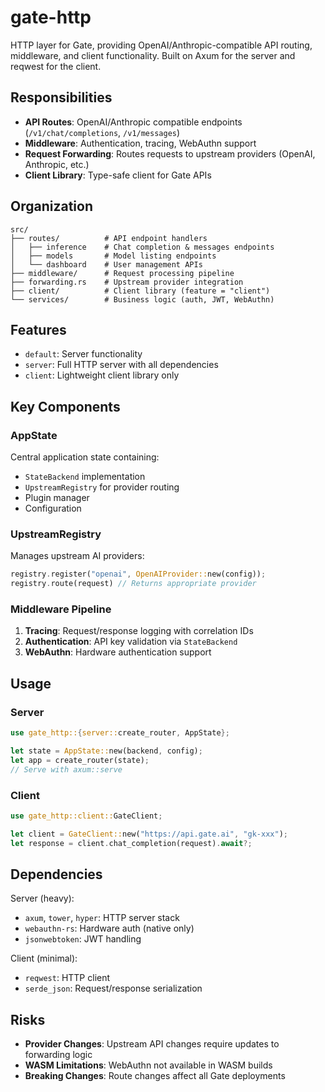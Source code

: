 # gate-http

HTTP layer for Gate, providing OpenAI/Anthropic-compatible API routing, middleware, and client functionality. Built on Axum for the server and reqwest for the client.

## Responsibilities

- **API Routes**: OpenAI/Anthropic compatible endpoints (`/v1/chat/completions`, `/v1/messages`)
- **Middleware**: Authentication, tracing, WebAuthn support
- **Request Forwarding**: Routes requests to upstream providers (OpenAI, Anthropic, etc.)
- **Client Library**: Type-safe client for Gate APIs

## Organization

```
src/
├── routes/          # API endpoint handlers
│   ├── inference    # Chat completion & messages endpoints
│   ├── models       # Model listing endpoints
│   └── dashboard    # User management APIs
├── middleware/      # Request processing pipeline
├── forwarding.rs    # Upstream provider integration
├── client/          # Client library (feature = "client")
└── services/        # Business logic (auth, JWT, WebAuthn)
```

## Features

- `default`: Server functionality
- `server`: Full HTTP server with all dependencies
- `client`: Lightweight client library only

## Key Components

### AppState
Central application state containing:
- `StateBackend` implementation
- `UpstreamRegistry` for provider routing
- Plugin manager
- Configuration

### UpstreamRegistry
Manages upstream AI providers:
```rust
registry.register("openai", OpenAIProvider::new(config));
registry.route(request) // Returns appropriate provider
```

### Middleware Pipeline
1. **Tracing**: Request/response logging with correlation IDs
2. **Authentication**: API key validation via `StateBackend`
3. **WebAuthn**: Hardware authentication support

## Usage

### Server
```rust
use gate_http::{server::create_router, AppState};

let state = AppState::new(backend, config);
let app = create_router(state);
// Serve with axum::serve
```

### Client
```rust
use gate_http::client::GateClient;

let client = GateClient::new("https://api.gate.ai", "gk-xxx");
let response = client.chat_completion(request).await?;
```

## Dependencies

Server (heavy):
- `axum`, `tower`, `hyper`: HTTP server stack
- `webauthn-rs`: Hardware auth (native only)
- `jsonwebtoken`: JWT handling

Client (minimal):
- `reqwest`: HTTP client
- `serde_json`: Request/response serialization

## Risks

- **Provider Changes**: Upstream API changes require updates to forwarding logic
- **WASM Limitations**: WebAuthn not available in WASM builds
- **Breaking Changes**: Route changes affect all Gate deployments